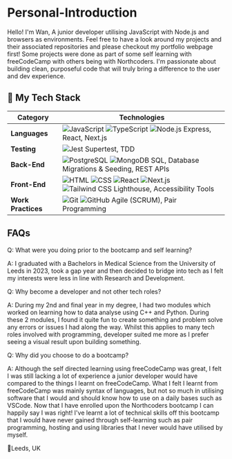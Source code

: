 # Personal-Introduction

Hello!
I'm Wan, A junior developer utilising JavaScript with Node.js and browsers as environments. 
Feel free to have a look around my projects and their associated repositories and please checkout my portfolio webpage first!
Some projects were done as part of some self learning with freeCodeCamp with others being with Northcoders.
I'm passionate about building clean, purposeful code that will truly bring a difference to the user and dev experience.

## 🔧 My Tech Stack

| **Category**       | **Technologies**                                                                 |
|--------------------|----------------------------------------------------------------------------------|
| **Languages**      | ![JavaScript](https://img.shields.io/badge/-JavaScript-F7DF1E?logo=javascript&logoColor=black) ![TypeScript](https://img.shields.io/badge/-TypeScript-3178C6?logo=typescript&logoColor=white) ![Node.js](https://img.shields.io/badge/-Node.js-339933?logo=node.js&logoColor=white) Express, React, Next.js |
| **Testing**        | ![Jest](https://img.shields.io/badge/-Jest-C21325?logo=jest&logoColor=white) Supertest, TDD |
| **Back-End**       | ![PostgreSQL](https://img.shields.io/badge/-PostgreSQL-4169E1?logo=postgresql&logoColor=white) ![MongoDB](https://img.shields.io/badge/-MongoDB-47A248?logo=mongodb&logoColor=white) SQL, Database Migrations & Seeding, REST APIs |
| **Front-End**      | ![HTML](https://img.shields.io/badge/-HTML5-E34F26?logo=html5&logoColor=white) ![CSS](https://img.shields.io/badge/-CSS3-1572B6?logo=css3&logoColor=white) ![React](https://img.shields.io/badge/-React-61DAFB?logo=react&logoColor=black) ![Next.js](https://img.shields.io/badge/-Next.js-000000?logo=next.js&logoColor=white) ![Tailwind CSS](https://img.shields.io/badge/-Tailwind_CSS-38B2AC?logo=tailwind-css&logoColor=white) Lighthouse, Accessibility Tools |
| **Work Practices** | ![Git](https://img.shields.io/badge/-Git-F05032?logo=git&logoColor=white) ![GitHub](https://img.shields.io/badge/-GitHub-181717?logo=github&logoColor=white) Agile (SCRUM), Pair Programming |

## FAQs
Q: What were you doing prior to the bootcamp and self learning?

A: I graduated with a Bachelors in Medical Science from the University of Leeds in 2023, took a gap year and then decided to bridge into tech as I felt my interests were less in line with Research and Development.

Q: Why become a developer and not other tech roles?

A: During my 2nd and final year in my degree, I had two modules which worked on learning how to data analyse using C++ and Python. 
During these 2 modules, I found it quite fun to create something and problem solve any errors or issues I had along the way. 
Whilst this applies to many tech roles involved with programming, developer suited me more as I prefer seeing a visual result upon building something.

Q: Why did you choose to do a bootcamp?

A: Although the self directed learning using freeCodeCamp was great, I felt I was still lacking a lot of experience a junior developer would have compared to the things I learnt on freeCodeCamp.
What I felt I learnt from freeCodeCamp was mainly syntax of languages, but not so much in utilising software that I would and should know how to use on a daily bases such as VSCode.
Now that I have enrolled upon the Northcoders bootcamp I can happily say I was right! 
I've learnt a lot of technical skills off this bootcamp that I would have never gained through self-learning such as pair programming, hosting and using libraries that I never would have utilised by myself.

📍Leeds, UK
